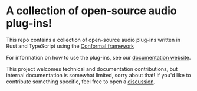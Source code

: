 # A collection of open-source audio plug-ins!

This repo contains a collection of open-source audio plug-ins written in Rust and TypeScript using the [Conformal framework](https://github.com/russellmcc/conformal)

For information on how to use the plug-ins, see our [documentation website](https://russellmcc.github.io/bilinear-audio).

This project welcomes technical and documentation contributions, but internal documentation is somewhat limited, sorry about that! If you'd
like to contribute something specific, feel free to open a [discussion](https://github.com/russellmcc/bilinear-audio/discussions).
